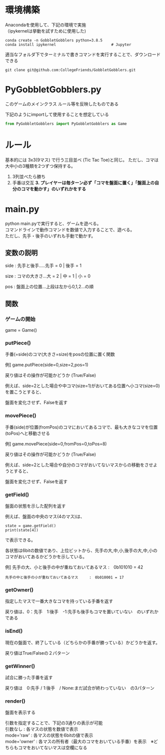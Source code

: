 # 環境構築

Anacondaを使用して、下記の環境で実施    
（ipykernelは挙動を試すために使用した)  
```
conda create -n GobbletGobblers python=3.8.5 
conda install ipykernel                         # Jupyter
````

適当なフォルダ下でターミナルで書きコマンドを実行することで、ダウンロードできる  
```
git clone git@github.com:CollegeFriends/GobbletGobblers.git
```

# PyGobbletGobblers.py
このゲームのメインクラス
ルール等を反映したものである

下記のようにimportして使用することを想定している

```python
from PyGobbletGobblers import PyGobbletGobblers as Game
```

# ルール
基本的には 3x3(9マス) で行う三目並べ (Tic Tac Toe)と同じ。
ただし、コマは大中小の3種類を2つずつ保持する。

1. 3列並べたら勝ち
2. 手番は交互
**3. プレイヤーは毎ターン必ず「コマを盤面に置く」「盤面上の自分のコマを動かす」のいずれかをする**

# main.py

python main.pyで実行すると、ゲームを遊べる。  
コマンドラインで動作コマンドを数値で入力することで、遊べる。  
ただし、先手・後手のいずれも手動で動かす。


## 変数の説明

side : 先手と後手.....先手 = 0 | 後手 = 1

size : コマの大きさ...大 = 2 | 中 = 1 | 小 = 0

pos  : 盤面上の位置...上段は左から0,1,2...の順

## 関数

### ゲームの開始
game = Game()      

### putPiece()

手番(=side)のコマ(大きさ=size)をposの位置に置く関数  

例] game.putPiece(side=0,size=2,pos=1)


戻り値はその操作が可能かどうか (True/False)  

例えば、side=2とした場合や中コマ(size=1)がおいてある位置へ小コマ(size=0)を置こうとすると、

盤面を変化させず、Falseを返す


### movePiece()

手番(side)が位置(fromPos)のコマにおいてあるコマで、最も大きなコマを位置(toPos)へと移動させる

例] game.movePiece(side=0,fromPos=0,toPos=8)

戻り値はその操作が可能かどうか (True/False)  

例えば、side=2とした場合や自分のコマがおいてないマスからの移動をさせようとすると、

盤面を変化させず、Falseを返す

### getField()

盤面の状態を示した配列を返す

例えば、盤面の中央のマス(4のマス)は、

```
state = game.getField()
print(state[4])
```

で表示できる。

各状態は6bitの数値であり、上位ビットから、先手の大,中,小,後手の大,中,小のコマがおいてあるかどうかを示している。


例] 先手の大、小と後手の中が重ねておいてあるマス :　0b101010 = 42       


    先手の中と後手の小が重ねておいてあるマス     :　0b010001 = 17

### getOwner()

指定したマスで一番大きなコマを持っている手番を返す

戻り値は、0：先手　1:後手　-1:先手も後手もコマを置いていない　のいずれかである

### isEnd()

現在の盤面で、終了している（どちらかの手番が勝っている）かどうかを返す。

戻り値はTrue/Falseの２パターン

### getWinner()

試合に勝った手番を返す

戻り値は　0:先手 / 1:後手　/ None:まだ試合が終わっていない　の3パターン

### render()

盤面を表示する

引数を指定することで、下記の3通りの表示が可能  
引数なし        : 各マスの状態を数値で表示  
mode='raw'      : 各マスの状態を6bitの値で表示  
mode='owner'    : 各マスの所有者（最大のコマをおいている手番）を表示　※どちらもコマをおいてないマスは空欄になる